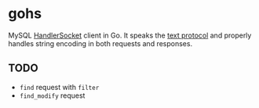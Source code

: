 gohs
====

MySQL [HandlerSocket][hs] client in Go. It speaks the [text
protocol][hs-protocol] and properly handles string encoding in both requests and
responses. 



TODO
----

* `find` request with `filter`
* `find_modify` request

[hs]: https://github.com/DeNADev/HandlerSocket-Plugin-for-MySQL "HandlerSocket"
[hs-protocol]: https://github.com/DeNADev/HandlerSocket-Plugin-for-MySQL/blob/master/docs-en/protocol.en.txt "HandlerSocket protocol"
